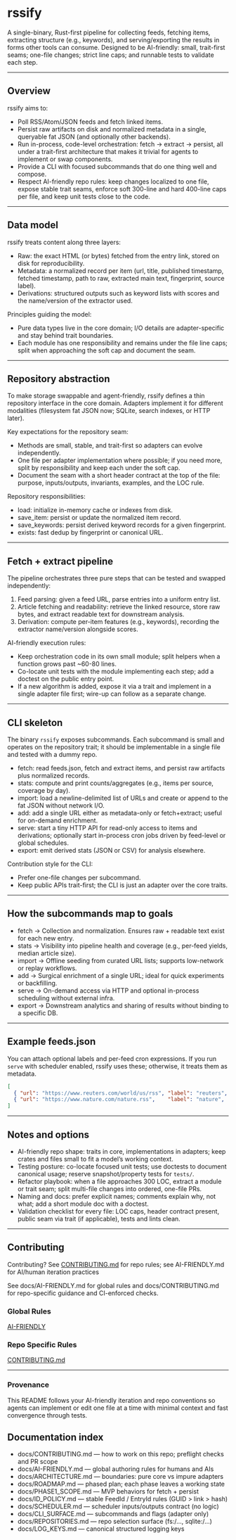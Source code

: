 # rssify

A single-binary, Rust-first pipeline for collecting feeds, fetching items, extracting structure (e.g., keywords), and serving/exporting the results in forms other tools can consume. Designed to be AI-friendly: small, trait-first seams; one-file changes; strict line caps; and runnable tests to validate each step. 

---

## Overview

rssify aims to:

* Poll RSS/Atom/JSON feeds and fetch linked items.
* Persist raw artifacts on disk and normalized metadata in a single, queryable fat JSON (and optionally other backends).
* Run in-process, code-level orchestration: fetch -> extract -> persist, all under a trait-first architecture that makes it trivial for agents to implement or swap components.
* Provide a CLI with focused subcommands that do one thing well and compose.
* Respect AI-friendly repo rules: keep changes localized to one file, expose stable trait seams, enforce soft 300-line and hard 400-line caps per file, and keep unit tests close to the code.  

---

## Data model

rssify treats content along three layers:

* Raw: the exact HTML (or bytes) fetched from the entry link, stored on disk for reproducibility.
* Metadata: a normalized record per item (url, title, published timestamp, fetched timestamp, path to raw, extracted main text, fingerprint, source label).
* Derivations: structured outputs such as keyword lists with scores and the name/version of the extractor used.

Principles guiding the model:

* Pure data types live in the core domain; I/O details are adapter-specific and stay behind trait boundaries. 
* Each module has one responsibility and remains under the file line caps; split when approaching the soft cap and document the seam. 

---

## Repository abstraction

To make storage swappable and agent-friendly, rssify defines a thin repository interface in the core domain. Adapters implement it for different modalities (filesystem fat JSON now; SQLite, search indexes, or HTTP later).

Key expectations for the repository seam:

* Methods are small, stable, and trait-first so adapters can evolve independently. 
* One file per adapter implementation where possible; if you need more, split by responsibility and keep each under the soft cap.  
* Document the seam with a short header contract at the top of the file: purpose, inputs/outputs, invariants, examples, and the LOC rule. 

Repository responsibilities:

* load: initialize in-memory cache or indexes from disk.
* save_item: persist or update the normalized item record.
* save_keywords: persist derived keyword records for a given fingerprint.
* exists: fast dedup by fingerprint or canonical URL.

---

## Fetch + extract pipeline

The pipeline orchestrates three pure steps that can be tested and swapped independently:

1. Feed parsing: given a feed URL, parse entries into a uniform entry list.
2. Article fetching and readability: retrieve the linked resource, store raw bytes, and extract readable text for downstream analysis.
3. Derivation: compute per-item features (e.g., keywords), recording the extractor name/version alongside scores.

AI-friendly execution rules:

* Keep orchestration code in its own small module; split helpers when a function grows past ~60-80 lines. 
* Co-locate unit tests with the module implementing each step; add a doctest on the public entry point. 
* If a new algorithm is added, expose it via a trait and implement in a single adapter file first; wire-up can follow as a separate change. 

---

## CLI skeleton

The binary `rssify` exposes subcommands. Each subcommand is small and operates on the repository trait; it should be implementable in a single file and tested with a dummy repo.

* fetch: read feeds.json, fetch and extract items, and persist raw artifacts plus normalized records.
* stats: compute and print counts/aggregates (e.g., items per source, coverage by day).
* import: load a newline-delimited list of URLs and create or append to the fat JSON without network I/O.
* add: add a single URL either as metadata-only or fetch+extract; useful for on-demand enrichment.
* serve: start a tiny HTTP API for read-only access to items and derivations; optionally start in-process cron jobs driven by feed-level or global schedules.
* export: emit derived stats (JSON or CSV) for analysis elsewhere.

Contribution style for the CLI:

* Prefer one-file changes per subcommand.
* Keep public APIs trait-first; the CLI is just an adapter over the core traits. 

---

## How the subcommands map to goals

* fetch → Collection and normalization. Ensures raw + readable text exist for each new entry.
* stats → Visibility into pipeline health and coverage (e.g., per-feed yields, median article size).
* import → Offline seeding from curated URL lists; supports low-network or replay workflows.
* add → Surgical enrichment of a single URL; ideal for quick experiments or backfilling.
* serve → On-demand access via HTTP and optional in-process scheduling without external infra.
* export → Downstream analytics and sharing of results without binding to a specific DB.

---

## Example feeds.json

You can attach optional labels and per-feed cron expressions. If you run `serve` with scheduler enabled, rssify uses these; otherwise, it treats them as metadata.

```json
[
  { "url": "https://www.reuters.com/world/us/rss", "label": "reuters", "cron": "*/20 * * * *" },
  { "url": "https://www.nature.com/nature.rss",    "label": "nature",  "cron": "0 * * * *" }
]
```

---

## Notes and options

* AI-friendly repo shape: traits in core, implementations in adapters; keep crates and files small to fit a model’s working context.  
* Testing posture: co-locate focused unit tests; use doctests to document canonical usage; reserve snapshot/property tests for `tests/`. 
* Refactor playbook: when a file approaches 300 LOC, extract a module or trait seam; split multi-file changes into ordered, one-file PRs.  
* Naming and docs: prefer explicit names; comments explain why, not what; add a short module doc with a doctest. 
* Validation checklist for every file: LOC caps, header contract present, public seam via trait (if applicable), tests and lints clean. 

---

## Contributing

Contributing? See [CONTRIBUTING.md](./docs/CONTRIBUTING.md) for repo rules; see AI-FRIENDLY.md for AI/human iteration practices

See docs/AI-FRIENDLY.md for global rules and docs/CONTRIBUTING.md for repo-specific guidance and CI-enforced checks.

### Global Rules

[AI-FRIENDLY](./docs/AI-FRIENDLY.md)

### Repo Specific Rules
[CONTRIBUTING.md](./docs/CONTRIBUTING.md)

---

### Provenance

This README follows your AI-friendly iteration and repo conventions so agents can implement or edit one file at a time with minimal context and fast convergence through tests. 

## Documentation index

- docs/CONTRIBUTING.md — how to work on this repo; preflight checks and PR scope
- docs/AI-FRIENDLY.md — global authoring rules for humans and AIs
- docs/ARCHITECTURE.md — boundaries: pure core vs impure adapters
- docs/ROADMAP.md — phased plan; each phase leaves a working state
- docs/PHASE1_SCOPE.md — MVP behaviors for fetch + persist
- docs/ID_POLICY.md — stable FeedId / EntryId rules (GUID > link > hash)
- docs/SCHEDULER.md — scheduler inputs/outputs contract (no logic)
- docs/CLI_SURFACE.md — subcommands and flags (adapter only)
- docs/REPOSITORIES.md — repo selection surface (fs:/..., sqlite:/...)
- docs/LOG_KEYS.md — canonical structured logging keys

